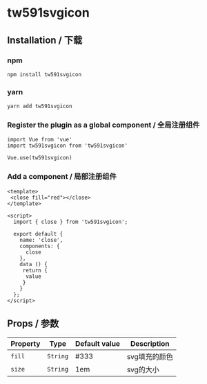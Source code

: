 # tw591svgicon


## Installation / 下载

### npm

```
npm install tw591svgicon

```

### yarn

```
yarn add tw591svgicon
```

### Register the plugin as a global component / 全局注册组件

```
import Vue from 'vue'
import tw591svgicon from 'tw591svgicon'

Vue.use(tw591svgicon)
```

### Add a component / 局部注册组件

```
<template>
 <close fill="red"></close>
</template>

<script>
  import { close } from 'tw591svgicon';

  export default {
    name: 'close',
    components: {
      close
    },
    data () {
     return {
      value
     }
    }
  };
</script>
```
## Props / 参数

| Property | Type | Default value | Description |
| -------- | ---- | ------------- | ----------- |
| `fill` | `String` | #333  | svg填充的颜色
| `size` | `String` | 1em   | svg的大小
